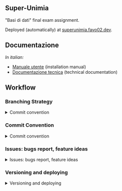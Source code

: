 ## Super-Unimia

"Basi di dati" final exam assignment.

Deployed (automatically) at [superunimia.favo02.dev](superunimia.favo02.dev).

## Documentazione

_In italian:_

- [Manuale utente](MANUALE_UTENTE.md) (installation manual)
- [Documentazione tecnica](DOCUMENTAZIONE_TECNICA.md) (technical documentation)

## Workflow

### Branching Strategy

<details>
<summary>Commit convention</summary>

No branches, all on main.

</details>

### Commit Convention

<details>
<summary>Commit convention</summary>

Each commit message consists of a **header**, a **body**, and a **footer**.

```
<header>
<BLANK LINE>
<body>
<BLANK LINE>
<footer>
```

#### Commit Message Header

```
<project part>(<scope>): <short summary>
  │       │             │
  │       │             └─⫸ Summary in present tense. Not capitalized. No period at the end.
  │       │
  │       └─⫸ Commit Scope: segretario|docente|studente|tables|procedures|functions|triggers|dump|scripts|css
  │
  └─⫸ Commit project part: repo|docs|db|web
```

##### Project part

Must be one of the following:

* **repo**: changes to the repository (ci, readme, gitignore, ...)
* **docs**: changes to documentation
* **db**: database
* **web**: webapp

##### Scope

The scope is the part of the codebase where the changes happened and it can be one of the following:

* **segretario**: webapp segretario user pages
* **docente**: webapp docente user pages
* **studente**: webapp studente user pages
* **tables**: database tables
* **procedures**: database procedures
* **functions**: database functions
* **triggers**: database triggers
* **dump**: database dump
* **scripts**: webapp scripts
* **css**: webapp css

- If a commit changes multiple parts of the codebase then an `*` sign can be used as the scope specifier.

#### Commit Message Body

- Use imperative, present tense: “change” not “changed” nor “changes”.

- Include motivation for the change and contrasts with previous behavior.

#### Commit Message Footer

All breaking changes have to be mentioned in footer with the description of the change, justification and migration notes (e.g. `BREAKING CHANGE: desc...`).

- If a commit targets a specific issue, the issue_id must be specified in the footer e.g. `Closes #123`, in case of multiple issues `Closes #123, #124, #125`.
  
</details>

### Issues: bugs report, feature ideas
  
<details>
<summary>Issues: bugs report, feature ideas</summary>

> Issues can be opened for everything that has to do with the program, from asking questions to requesting new fetures or bug-fixes.

Issues should describe and include each of the following components:

- A `priority` label
    - `priority: 0` &larr; **Highest**
    - `priority: 1`
    - `priority: 2`
    - `priority: 3`
    - `priority: 4` &larr; **Lowest**
- A `type` label
    - `feature`: new feature to be implemented
    - `bug`: bug to be fixed
    - `idea`: an idea for a future update (not strictly required as a feature)

</details>

### Versioning and deploying
  
<details>
<summary>Versioning and deploying</summary>

#### Versioning

No versioning (fuck vanilla PHP).
  
#### Deploying

Every time a new version is bumped, the `serve` workflow will be triggered, generating a new Docker image for the application and serving it at [superunimia.favo02.dev](https://superunimia.favo02.dev).

</details>
  

